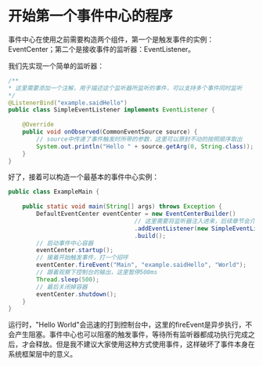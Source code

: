 # 开始第一个事件中心的程序

事件中心在使用之前需要构造两个组件，第一个是触发事件的实例：EventCenter；第二个是接收事件的监听器：EventListener。

我们先实现一个简单的监听器：
```java
/**
* 这里需要添加一个注解，用于描述这个监听器所监听的事件，可以支持多个事件同时监听
*/
@ListenerBind("example.saidHello")
public class SimpleEventListener implements EventListener {
    
    @Override
    public void onObserved(CommonEventSource source) {
        // source中传递了事件触发时所带的参数，这里可以原封不动的按照顺序取出
        System.out.println("Hello " + source.getArg(0, String.class));
    }
}
```

好了，接着可以构造一个最基本的事件中心实例：
```java
public class ExampleMain {
    
    public static void main(String[] args) throws Exception {
        DefaultEventCenter eventCenter = new EventCenterBuilder()
                                    // 这里需要将监听器注入进来，后续章节会介绍如何自动注入监听器
                                    .addEventListener(new SimpleEventListener())
                                    .build();
        // 启动事件中心容器
        eventCenter.startup();
        // 接着开始触发事件，打一个招呼
        eventCenter.fireEvent("Main", "example.saidHello", "World");
        // 跟着观察下控制台的输出，这里暂停500ms
        Thread.sleep(500);
        // 最后关闭掉容器
        eventCenter.shutdown();
    }
}
```

运行时，"Hello World"会迅速的打到控制台中，这里的fireEvent是异步执行，不会产生阻塞。事件中心也可以阻塞的触发事件，等待所有监听器都成功执行完成之后，才会释放。但是我不建议大家使用这种方式使用事件，这样破坏了事件本身在系统框架层中的意义。
